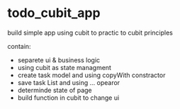 # todo_cubit_app
build simple app using cubit to practic to cubit principles

contain:
- separete ui & business logic
- using cubit as state managment
- create task model and using copyWith constractor
- save task List<TaskModel> and using ... opearor
- determinde state of page
- build function in cubit to change ui
